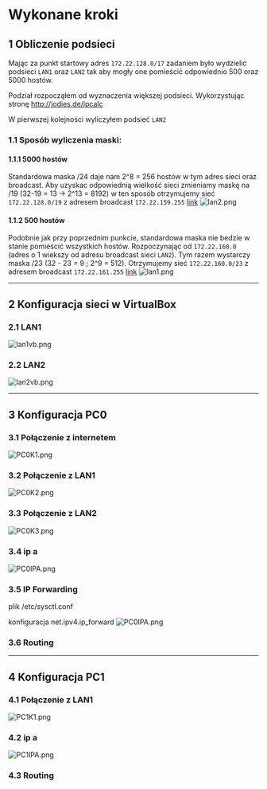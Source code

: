 # Wykonane kroki

## 1 Obliczenie podsieci

Mając za punkt startowy adres ```172.22.128.0/17``` zadaniem było wydzielić podsieci ```LAN1``` oraz ```LAN2``` tak aby mogły one pomieścić odpowiednio 500 oraz 5000 hostów.

Podział rozpocząłem od wyznaczenia większej podsieci. Wykorzystując stronę  http://jodies.de/ipcalc

W pierwszej kolejności wyliczyłem podsieć ```LAN2``` 


### 1.1 Sposób wyliczenia maski:

#### 1.1.1 5000 hostów
Standardowa maska /24 daje nam 2^8 = 256 hostów w tym adres sieci oraz broadcast. Aby uzyskac odpowiednią wielkość sieci zmieniamy maskę na /19 (32-19 = 13 -> 2^13 = 8192) w ten sposób otrzymujemy sieć ```172.22.128.0/19``` z adresem broadcast ```172.22.159.255``` 
[link](http://jodies.de/ipcalc?host=172.22.128.0&mask1=17&mask2=19)
![lan2.png](lan2.png)

#### 1.1.2 500 hostów
Podobnie jak przy poprzednim punkcie, standardowa maska nie bedzie w stanie pomieścić wszystkich hostów. Rozpoczynając od ```172.22.160.0``` (adres o 1 wiekszy od adresu broadcast sieci ``LAN2``). Tym razem wystarczy maska /23 (32 - 23 = 9 ; 2^9 = 512). Otrzymujemy sieć `172.22.160.0/23` z adresem broadcast `172.22.161.255` [link](http://jodies.de/ipcalc?host=172.22.160.0&mask1=19&mask2=23)
![lan1.png](LAN1.png)

---
## 2 Konfiguracja sieci w VirtualBox

### 2.1 LAN1
![lan1vb.png](LAN1VB.png)

### 2.2 LAN2
![lan2vb.png](LAN2VB.png)

---
## 3 Konfiguracja PC0
### 3.1 Połączenie z internetem
![PC0K1.png](PC0K1.png)
### 3.2 Połączenie z LAN1
![PC0K2.png](PC0K2.png)
### 3.3 Połączenie z LAN2
![PC0K3.png](PC0K3.png)
### 3.4 ip a
![PC0IPA.png](PC0IPA.png)

### 3.5 IP Forwarding
plik /etc/sysctl.conf

konfiguracja net.ipv4.ip_forward
![PC0IPA.png](PC0IPFOR.png)

### 3.6 Routing
---
## 4 Konfiguracja PC1
### 4.1 Połączenie z LAN1
![PC1K1.png](PC1K1.png)
### 4.2 ip a
![PC1IPA.png](PC1IPA.png)
### 4.3 Routing
